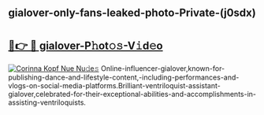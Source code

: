 ## gialover-only-fans​-leaked-photo​-Private-(j0sdx)


# <h2><a href="https://mediaupload.pro?title=gialover&ref=git">🔗👉 🔴 gialover-P𝚑ot𝚘𝚜-V𝚒d𝚎o</a></h2>

[![Corinna Kopf Nue Nu𝚍e𝚜](https://i.imgur.com/0qMVB7G.gif)](https://mediaupload.pro?title=gialover&ref=git)
Online-influencer-gialover,known-for-publishing-dance-and-lifestyle-content,-including-performances-and-vlogs-on-social-media-platforms.Brilliant-ventriloquist-assistant-gialover,celebrated-for-their-exceptional-abilities-and-accomplishments-in-assisting-ventriloquists.  
